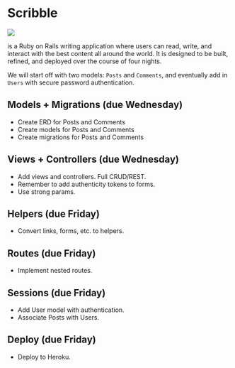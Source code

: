 # Scribble

![](https://dl.dropboxusercontent.com/s/8frf8rblw6pnpds/hipsterlogogenerator_1438007087793.png?dl=0)

is a Ruby on Rails writing application where users can read, write, and interact
with the best content all around the world. It is designed to be built, refined, and deployed over the course of four nights.

We will start off with two models: `Posts` and `Comments`, and eventually
add in `Users` with secure password authentication.

## Models + Migrations (due Wednesday)

- Create ERD for Posts and Comments
- Create models for Posts and Comments
- Create migrations for Posts and Comments

## Views + Controllers (due Wednesday)

- Add views and controllers. Full CRUD/REST.
- Remember to add authenticity tokens to forms.
- Use strong params.

## Helpers (due Friday)

- Convert links, forms, etc. to helpers.

## Routes (due Friday)

- Implement nested routes.

## Sessions (due Friday)

- Add User model with authentication.
- Associate Posts with Users.

## Deploy (due Friday)

- Deploy to Heroku.
